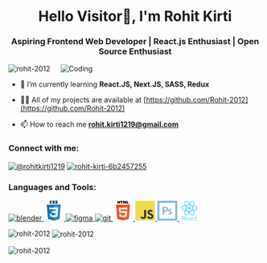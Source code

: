 <h1 align="center">Hello Visitor👋, I'm Rohit Kirti</h1>
<h3 align="center">Aspiring Frontend Web Developer | React.js Enthusiast | Open Source Enthusiast</h3>
<img align="right" alt="Coding" width="400" src="https://media.tenor.com/NOYF3f82b_gAAAAC/programmer.gif">

<p align="left"> <img src="https://komarev.com/ghpvc/?username=rohit-2012&label=Profile%20views&color=0e75b6&style=flat" alt="rohit-2012" /> </p>

- 🌱 I’m currently learning **React.JS, Next.JS, SASS, Redux**

- 👨‍💻 All of my projects are available at [https://github.com/Rohit-2012](https://github.com/Rohit-2012)

- 📫 How to reach me **rohit.kirti1219@gmail.com**


<h3 align="left">Connect with me:</h3>
<p align="left">
<a href="https://twitter.com/@rohitkirti1219" target="blank"><img align="center" src="https://raw.githubusercontent.com/rahuldkjain/github-profile-readme-generator/master/src/images/icons/Social/twitter.svg" alt="@rohitkirti1219" height="30" width="40" /></a>
<a href="https://linkedin.com/in/rohit-kirti-6b2457255" target="blank"><img align="center" src="https://raw.githubusercontent.com/rahuldkjain/github-profile-readme-generator/master/src/images/icons/Social/linked-in-alt.svg" alt="rohit-kirti-6b2457255" height="30" width="40" /></a>
</p>


<h3 align="left">Languages and Tools:</h3>
<p align="left"> <a href="https://www.blender.org/" target="_blank" rel="noreferrer"> <img src="https://download.blender.org/branding/community/blender_community_badge_white.svg" alt="blender" width="40" height="40"/> </a> <a href="https://www.w3schools.com/css/" target="_blank" rel="noreferrer"> <img src="https://raw.githubusercontent.com/devicons/devicon/master/icons/css3/css3-original-wordmark.svg" alt="css3" width="40" height="40"/> </a> <a href="https://www.figma.com/" target="_blank" rel="noreferrer"> <img src="https://www.vectorlogo.zone/logos/figma/figma-icon.svg" alt="figma" width="40" height="40"/> </a> <a href="https://git-scm.com/" target="_blank" rel="noreferrer"> <img src="https://www.vectorlogo.zone/logos/git-scm/git-scm-icon.svg" alt="git" width="40" height="40"/> </a> <a href="https://www.w3.org/html/" target="_blank" rel="noreferrer"> <img src="https://raw.githubusercontent.com/devicons/devicon/master/icons/html5/html5-original-wordmark.svg" alt="html5" width="40" height="40"/> </a> <a href="https://developer.mozilla.org/en-US/docs/Web/JavaScript" target="_blank" rel="noreferrer"> <img src="https://raw.githubusercontent.com/devicons/devicon/master/icons/javascript/javascript-original.svg" alt="javascript" width="40" height="40"/> </a> <a href="https://www.photoshop.com/en" target="_blank" rel="noreferrer"> <img src="https://raw.githubusercontent.com/devicons/devicon/master/icons/photoshop/photoshop-line.svg" alt="photoshop" width="40" height="40"/> </a> <a href="https://reactjs.org/" target="_blank" rel="noreferrer"> <img src="https://raw.githubusercontent.com/devicons/devicon/master/icons/react/react-original-wordmark.svg" alt="react" width="40" height="40"/> </a> </p>

<p><img align="left" src="https://github-readme-stats.vercel.app/api/top-langs?username=rohit-2012&show_icons=true&locale=en&layout=compact" alt="rohit-2012" /></p>

<p>&nbsp;<img align="center" src="https://github-readme-stats.vercel.app/api?username=rohit-2012&show_icons=true&locale=en" alt="rohit-2012" /></p>

<p><img align="center" src="https://github-readme-streak-stats.herokuapp.com/?user=rohit-2012&" alt="rohit-2012" /></p>

